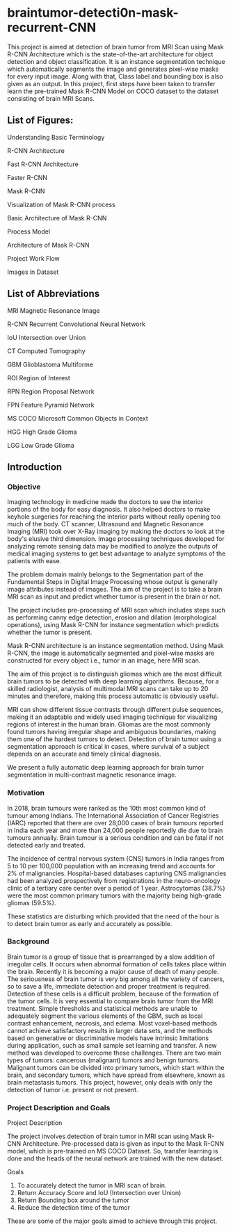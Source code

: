 # braintumor-detecti0n-mask-recurrent-CNN
This project is aimed at detection of brain tumor from MRI Scan using Mask R-CNN Architecture which is the state-of-the-art architecture for object detection and object classification. It is an instance segmentation technique which automatically segments the image and generates pixel-wise masks for every input image. Along with that, Class label and bounding box is also given as an output. In this project, first steps have been taken to transfer learn the pre-trained Mask R-CNN Model on COCO dataset to the dataset consisting of brain MRI Scans.


## List of Figures:

Understanding Basic Terminology

R-CNN Architecture

Fast R-CNN Architecture

Faster R-CNN

Mask R-CNN

Visualization of Mask R-CNN process

Basic Architecture of Mask R-CNN

Process Model

Architecture of Mask R-CNN

Project Work Flow

Images in Dataset


## List of Abbreviations

MRI						Magnetic Resonance Image

R-CNN					Recurrent Convolutional Neural Network

IoU						Intersection over Union

CT						Computed Tomography

GBM						Glioblastoma Multiforme

ROI						Region of Interest

RPN						Region Proposal Network

FPN						Feature Pyramid Network

MS COCO					Microsoft Common Objects in Context

HGG						High Grade Glioma

LGG						Low Grade Glioma


## Introduction

### Objective
Imaging technology in medicine made the doctors to see the interior portions of the body for easy diagnosis. It also helped doctors to make keyhole surgeries for reaching the interior parts without really opening too much of the body. CT scanner, Ultrasound and Magnetic Resonance Imaging (MRI) took over X-Ray imaging by making the doctors to look at the body's elusive third dimension. Image processing techniques developed for analyzing remote sensing data may be modified to analyze the outputs of medical imaging systems to get best advantage to analyze symptoms of the patients with ease. 

The problem domain mainly belongs to the Segmentation part of the Fundamental Steps in Digital Image Processing whose output is generally image attributes instead of images.
The aim of the project is to take a brain MRI scan as input and predict whether tumor is present in the brain or not.

The project includes pre-processing of MRI scan which includes steps such as performing canny edge detection, erosion and dilation (morphological operations), using Mask R-CNN for instance segmentation which predicts whether the tumor is present. 

Mask R-CNN architecture is an instance segmentation method. Using Mask R-CNN, the image is automatically segmented and pixel-wise masks are constructed for every object i.e., tumor in an image, here MRI scan.

The aim of this project is to distinguish gliomas which are the most difficult brain tumors to be detected with deep learning algorithms. Because, for a skilled radiologist, analysis of multimodal MRI scans can take up to 20 minutes and therefore, making this process automatic is obviously useful.

MRI can show different tissue contrasts through different pulse sequences, making it an adaptable and widely used imaging technique for visualizing regions of interest in the human brain. Gliomas are the most commonly found tumors having irregular shape and ambiguous boundaries, making them one of the hardest tumors to detect. Detection of brain tumor using a segmentation approach is critical in cases, where survival of a subject depends on an accurate and timely clinical diagnosis.

We present a fully automatic deep learning approach for brain tumor segmentation in multi-contrast magnetic resonance image.

### Motivation

In 2018, brain tumours were ranked as the 10th most common kind of tumour among Indians. The International Association of Cancer Registries (IARC) reported that there are over 28,000 cases of brain tumours reported in India each year and more than 24,000 people reportedly die due to brain tumours annually. Brain tumour is a serious condition and can be fatal if not detected early and treated.

The incidence of central nervous system (CNS) tumors in India ranges from 5 to 10 per 100,000 population with an increasing trend and accounts for 2% of malignancies. Hospital-based databases capturing CNS malignancies had been analyzed prospectively from registrations in the neuro-oncology clinic of a tertiary care center over a period of 1 year. Astrocytomas (38.7%) were the most common primary tumors with the majority being high-grade gliomas (59.5%).

These statistics are disturbing which provided that the need of the hour is to detect brain tumor as early and accurately as possible.


### Background

Brain tumor is a group of tissue that is prearranged by a slow addition of irregular cells. It occurs when abnormal formation of cells takes place within the brain. Recently it is becoming a major cause of death of many people. The seriousness of brain tumor is very big among all the variety of cancers, so to save a life, immediate detection and proper treatment is required. Detection of these cells is a difficult problem, because of the formation of the tumor cells. It is very essential to compare brain tumor from the MRI treatment.
Simple thresholds and statistical methods are unable to adequately segment the various elements of the GBM, such as local contrast enhancement, necrosis, and edema. Most voxel-based methods cannot   achieve satisfactory results in larger data sets, and the methods based on generative or discriminative models have intrinsic limitations during application, such as small sample set learning and transfer. A new method was developed to overcome these challenges.
There are two main types of tumors: cancerous (malignant) tumors and benign tumors. Malignant tumors can be divided into primary tumors, which start within the brain, and secondary tumors, which have spread from elsewhere, known as brain metastasis tumors. This project, however, only deals with only the detection of tumor i.e. present or not present.


### Project Description and Goals

Project Description

The project involves detection of brain tumor in MRI scan using Mask R-CNN Architecture. Pre-processed data is given as input to the Mask R-CNN model, which is pre-trained on MS COCO Dataset. So, transfer learning is done and the heads of the neural network are trained with the new dataset.

Goals

1.	To accurately detect the tumor in MRI scan of brain.
2.	Return Accuracy Score and IoU (Intersection over Union)
3.	Return Bounding box around the tumor
4.	Reduce the detection time of the tumor

These are some of the major goals aimed to achieve through this project.
